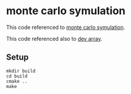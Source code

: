 # monte carlo symulation

This code referenced to [monte carlo symulation](https://www.quantstart.com/articles/Monte-Carlo-Simulations-In-CUDA-Barrier-Option-Pricing/).

This code referenced also to [dev array](https://www.quantstart.com/articles/dev_array_A_Useful_Array_Class_for_CUDA/).

## Setup

```
mkdir build
cd build
cmake ..
make
```
